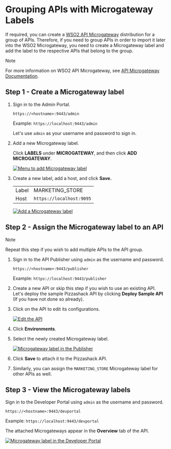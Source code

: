 # Grouping APIs with Microgateway Labels

If required, you can create a [WSO2 API Microgateway](https://wso2.com/api-management/api-microgateway/) distribution for a group of APIs. Therefore, if you need to group APIs in order to import it later into the WSO2 Microgateway, you need to create a Microgateway label and add the label to the respective APIs that belong to the group.

<html>
<div class="admonition note">
<p class="admonition-title">Note</p>
<p>For more information on WSO2 API Microgateway, see <a href="https://docs.wso2.com/display/MG300/API+Microgateway+Documentation">API Microgateway Documentation</a>.</p>
</div> 
</html>

## Step 1 - Create a Microgateway label

1.  Sign in to the Admin Portal.
     
     `https://<hostname>:9443/admin` 
   
     Example: `https://localhost:9443/admin`

     Let's use `admin` as your username and password to sign in.

2.  Add a new Microgateway label.

     Click **LABELS** under **MICROGATEWAY**, and then click **ADD MICROGATEWAY**.

     [![Menu to add Microgateway label]({{base_path}}/assets/img/Learn/add-microgateway-label-menu.png)]({{base_path}}/assets/img/Learn/add-microgateway-label-menu.png)

3.  Create a new label, add a host, and click **Save.**

     <table>
     <tr>
     <td>Label
     </td>
      <td>
     MARKETING_STORE
     </td>
     </tr>
     <tr>
     <td>Host
     </td>
     <td><code>https://localhost:9095</code>
     </td>
     </tr>
     </table>

     [![Add a Microgateway label]({{base_path}}/assets/img/Learn/add-microgateway-label.png)]({{base_path}}/assets/img/Learn/add-microgateway-label.png)

## Step 2 - Assign the Microgateway label to an API

<html>
<div class="admonition note">
<p class="admonition-title">Note</p>
<p>Repeat this step if you wish to add multiple APIs to the API group.</p>
</div> 
</html>

1.  Sign in to the API Publisher using `admin` as the username and password.

     `https://<hostname>:9443/publisher` 
   
     Example: `https://localhost:9443/publisher`

2.  Create a new API or skip this step if you wish to use an existing API.
     Let's deploy the sample Pizzashack API by clicking **Deploy Sample API** (If you have not done so already).

3.  Click on the API to edit its configurations.

    [![Edit the API]({{base_path}}/assets/img/Learn/select-api.png)]({{base_path}}/assets/img/Learn/select-api.png)

4.  Click **Environments**.

5.  Select the newly created Microgateway label.

    [![Microgateway label in the Publisher]({{base_path}}/assets/img/Learn/Microgateway-label-publisher.png)]({{base_path}}/assets/img/Learn/Microgateway-label-publisher.png)

6.  Click **Save** to attach it to the Pizzashack API.

7. Similarly, you can assign the `MARKETING_STORE` Microgateway label for other APIs as well.

## Step 3 - View the Microgateway labels

Sign in to the Developer Portal using `admin` as the username and password.

`https://<hostname>:9443/devportal` 
   
Example: `https://localhost:9443/devportal`

The attached Microgateways appear in the **Overview** tab of the API.

[![Microgateway label in the Developer Portal]({{base_path}}/assets/img/Learn/Microgateway-label-devportal.png)]({{base_path}}/assets/img/Learn/Microgateway-label-devportal.png)


